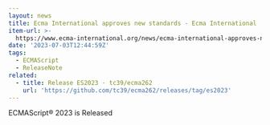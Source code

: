 ```yaml
---
layout: news
title: Ecma International approves new standards - Ecma International
item-url: >-
  https://www.ecma-international.org/news/ecma-international-approves-new-standards-at-the-125th-general-assembly-27-june-2023/
date: '2023-07-03T12:44:59Z'
tags:
  - ECMAScript
  - ReleaseNote
related:
  - title: Release ES2023 · tc39/ecma262
    url: 'https://github.com/tc39/ecma262/releases/tag/es2023'
---
```

ECMAScript® 2023 is Released
